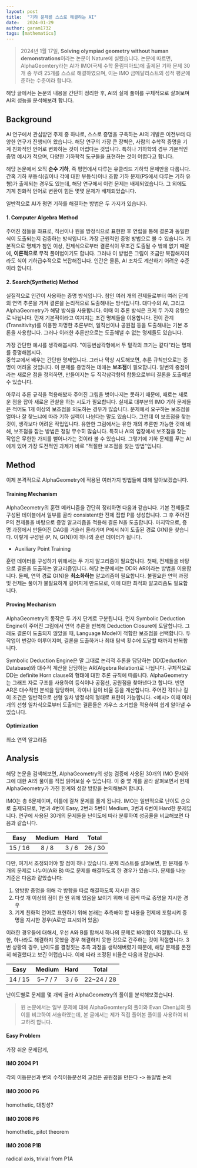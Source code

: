 ```yaml
---
layout: post
title:  "기하 문제를 스스로 해결하는 AI"
date:   2024-01-29
author: garam1732
tags: [mathematics]
---
```


> 2024년 1월 17일, **Solving olympiad geometry without human demonstrations**이라는 논문이 Nature에 실렸습니다. 논문에 따르면, AlphaGeomtery라는 AI가 IMO(국제 수학 올림피아드)에 출제된 기하 문제 30개 중 무려 25개를 스스로 해결하였으며, 이는 IMO 금메달리스트의 성적 평균에 준하는 수준이라 합니다. 

해당 글에서는 논문의 내용을 간단히 정리한 후, AI의 실제 풀이를 구체적으로 살펴보며 AI의 성능을 분석해보려 합니다.

## Background

AI 연구에서 관심받던 주제 중 하나로, 스스로 증명을 구축하는 AI의 개발은 이전부터 다양한 연구가 진행되어 왔습니다. 해당 연구의 가장 큰 장벽은, 사람의 수학적 증명을 기계 친화적인 언어로 변화하는 것이 어렵다는 것입니다. 특히나 기하학의 경우 기본적인 증명 예시가 적으며, 다양한 기하학적 도구들을 표현하는 것이 어렵다고 합니다. 

해당 논문에서 오직 **순수 기하**, 즉 평면에서 다루는 유클리드 기하학 문제만을 다룹니다. 간혹 기하 부등식(길이나 각에 대한 부등식)이나 조합 기하 문제(PS에서 다루는 기하 유형)가 출제되는 경우도 있는데, 해당 연구에서 이런 문제는 배제되었습니다. 그 외에도 기계 친화적 언어로 변환이 힘든 몇몇 문제가 배제되었습니다. 

일반적으로 AI가 평면 기하를 해결하는 방법은 두 가지가 있습니다.

#### 1. Computer Algebra Method
주어진 점들을 좌표로, 직선이나 원을 방정식으로 표현한 후 연립을 통해 결론과 동일한 식이 도출되는지 검증하는 방식입니다. 가장 근원적인 증명 방법으로 볼 수 있습니다. 기본적으로 명제가 참인 이상, 전제식으로부터 결론식이 무조건 도출될 수 밖에 없기 때문에, **이론적으로** 무적 풀이법이기도 합니다. 그러나 이 방법은 그림이 조금만 복잡해지더라도 식이 기하급수적으로 복잡해집니다. 인간은 물론, AI 조차도 계산하기 어려운 수준이라 합니다.

#### 2. Search(Synthetic) Method
실질적으로 인간이 사용하는 증명 방식입니다. 참인 여러 개의 전제들로부터 여러 단계의 연역 추론을 거쳐 결론을 논리적으로 도출해내는 방식입니다. 대다수의 AI, 그리고 AlphaGeometry가 해당 방식을 사용합니다. 이때 이 추론 방식은 크게 두 가지 유형으로 나뉩니다. 먼저 기본적이라고 여겨지는 조건 명제들을 이용합니다. 전이 관계(Transitivity)를 이용한 자명한 추론부터, 일직선이나 공원점 등을 도출해내는 기본 추론을 사용합니다. 그러나 이러한 추론만으로는 도출해낼 수 없는 명제들도 있습니다. 

가장 간단한 예시를 생각해봅시다. "이등변삼각형에서 두 밑각의 크기는 같다"라는 명제를 증명해봅시다.   
중학교에서 배우는 간단한 명제입니다. 그러나 막상 시도해보면, 추론 규칙만으로는 증명이 어려울 것입니다. 이 문제를 증명하는 데에는 **보조점**이 필요합니다. 밑변의 중점이라는 새로운 점을 정의하면, 만들어지는 두 직각삼각형의 합동으로부터 결론을 도출해낼 수 있습니다. 

아무리 추론 규칙을 적용해봤자 주어진 그림을 벗어나지는 못하기 때문에, 때로는 새로운 점을 잡아 새로운 관찰을 하는 시도가 필요합니다. 실제로 대부분의 IMO 기하 문제들은 적어도 1개 이상의 보조점을 의도하는 경우가 많습니다. 문제에서 요구하는 보조점을 얼마나 잘 찾느냐에 따라 기하 실력이 나뉜다는 말도 있습니다. 그런데 이 보조점을 찾는 것이, 생각보다 어려운 작업입니다. 유한한 그림에서는 유한 개의 추론만 가능한 것에 비해, 보조점을 잡는 방법은 정말 무수히 많습니다. 특히나 AI의 입장에서 보조점을 찾는 작업은 무한한 가지를 뻗어나가는 것이라 볼 수 있습니다. 그렇기에 기하 문제를 푸는 AI에게 있어 가장 도전적인 과제가 바로 "적절한 보조점을 찾는 방법"입니다.

## Method

이제 본격적으로 AlphaGeometry에 적용된 여러가지 방법들에 대해 알아보겠습니다.

#### Training Mechanism

AlphaGeometry의 훈련 메커니즘을 간단히 정리하면 다음과 같습니다. 기본 전제들로 구성된 테이블에서 일부를 골라 consistent한 전제 집합 P를 생성합니다. 그 후 주어진 P의 전제들을 바탕으로 증명 알고리즘을 적용해 결론 N을 도출합니다. 마지막으로, 증명 과정에서 만들어진 DAG를 거슬러 올라가며 P에서 N이 도출된 경로 G(N)을 찾습니다. 이렇게 구성된 (P, N, G(N))이 하나의 훈련 데이터가 됩니다. 

- Auxiliary Point Training

훈련 데이터를 구성하기 위해서는 두 가지 알고리즘이 필요합니다. 첫째, 전제들을 바탕으로 결론을 도출하는 알고리즘입니다. 해당 논문에서는 DD와 AR이라는 방법을 이용합니다. 둘째, 연역 경로 G(N)을 **최소화하는** 알고리즘이 필요합니다. 불필요한 연역 과정 및 전제는 풀이가 불필요하게 길어지게 만드므로, 이에 대한 최적화 알고리즘도 필요합니다.

#### Proving Mechanism

AlphaGeometry의 동작은 두 가지 단계로 구분됩니다. 먼저 Symbolic Deduction Engine이 주어진 그림에서 연역 추론을 반복해 Deduction Closure에 도달합니다. 그래도 결론이 도출되지 않았을 때, Language Model이 적합한 보조점을 선택합니다. 두 작업이 번갈아 이루어지며, 결론을 도출하거나 최대 탐색 횟수에 도달할 때까지 반복합니다. 

Symbolic Deduction Engine은 말 그대로 논리적 추론을 담당하는 DD(Deduction Database)와 대수적 계산을 담당하는 AR(Algebra Relation)로 나뉩니다. 구체적으로 DD는 definite Horn clause의 형태에 대한 추론 규칙에 따릅니다. AlphaGeometry는 그래프 자료 구조를 사용하여 등식이나 공점선, 공원점을 찾아낸다고 합니다. 반면 AR은 대수적인 분석을 담당하며, 각이나 길이 비율 등을 계산합니다. 주어진 각이나 길이 조건은 일반적으로 선형 일차 방정식의 형태로 표현이 가능합니다. <예시> 이때 여러 개의 선형 일차식으로부터 도출되는 결론들은 가우스 소거법을 적용하여 쉽게 알아낼 수 있습니다.

#### Optimization

최소 연역 알고리즘

## Analysis

해당 논문을 검색해보면, AlphaGeometry의 성능 검증에 사용된 30개의 IMO 문제와 그에 대한 AI의 풀이를 직접 읽어보실 수 있습니다. 이 중 몇 개를 골라 살펴보면서 현재 AlphaGeometry가 가진 한계와 성장 방향을 논의해보려 합니다. 

IMO는 총 6문제이며, 이틀에 걸쳐 문제를 풀게 됩니다. IMO는 일반적으로 난이도 순으로 출제되므로, 1번과 4번이 Easy, 2번과 5번이 Medium, 3번과 6번이 Hard한 문제입니다. 연구에 사용된 30개의 문제들을 난이도에 따라 분류하여 성공율을 비교해보면 다음과 같습니다.

|Easy|Medium|Hard|Total|
|:---:|:---:|:---:|:---:|
|15 / 16|8 / 8|3 / 6|26 / 30|

다만, 여기서 조정되어야 할 점이 하나 있습니다. 문제 리스트를 살펴보면, 한 문제를 두 개의 문제로 나누어(A와 B) 따로 문제를 해결하도록 한 경우가 있습니다. 문제를 나눈 기준은 다음과 같았습니다:

1. 양방향 증명을 위해 각 방향을 따로 해결하도록 지시한 경우   
2. 다섯 개 이상의 점이 한 원 위에 있음을 보이기 위해 네 점씩 따로 증명을 지시한 경우   
3. 기계 친화적 언어로 표현하기 위해 본래는 추측해야 할 내용을 전제에 포함시켜 증명을 지시한 경우(A로만 표시되어 있음)   

이러한 경우들에 대해서, 우선 A와 B를 합쳐서 하나의 문제로 봐야함이 적절합니다. 또한, 하나라도 해결하지 못했을 경우 해결하지 못한 것으로 간주하는 것이 적절합니다. 3번 상황의 경우, 난이도를 결정짓는 추측 과정을 생략해버렸기 때문에, 해당 문제를 온전히 해결했다고 보긴 어렵습니다. 이에 따라 조정된 비율은 다음과 같습니다.

|Easy|Medium|Hard|Total|
|:---:|:---:|:---:|:---:|
|14 / 15|5~7 / 7|3 / 6|22~24 / 28|

난이도별로 문제를 몇 개씩 골라 AlphaGeometry의 풀이를 분석해보겠습니다.

> 원 논문에서는 일부 문제에 대해 AlphaGeomtery의 풀이와 Evan Chen님의 풀이를 비교하여 서술하였는데, 본 글에서는 제가 직접 풀어본 풀이를 사용하여 비교하려 합니다.

#### Easy Problem

가장 쉬운 문제답게, 

#### IMO 2004 P1

각의 이등분선과 변의 수직이등분선의 교점은 공원점을 만든다 -> 동일법 논의

#### IMO 2000 P6

homothetic, 대칭성?

#### IMO 2008 P6

homothetic, pitot theorem

#### IMO 2008 P1B

radical axis, trivial from P1A

